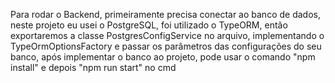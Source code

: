 Para rodar o Backend, primeiramente precisa conectar ao banco de dados, neste projeto eu usei o PostgreSQL, foi utilizado o TypeORM, então exportaremos a classe PostgresConfigService no arquivo, implementando o TypeOrmOptionsFactory e passar os parâmetros das configurações do seu banco, após implementar o banco ao projeto, pode usar o comando "npm install" e depois "npm run start" no cmd
